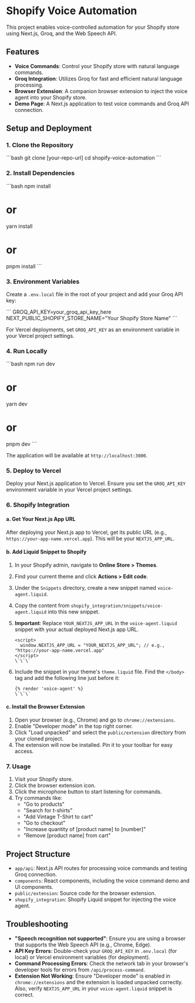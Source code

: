 # Shopify Voice Automation

This project enables voice-controlled automation for your Shopify store using Next.js, Groq, and the Web Speech API.

## Features

-   **Voice Commands**: Control your Shopify store with natural language commands.
-   **Groq Integration**: Utilizes Groq for fast and efficient natural language processing.
-   **Browser Extension**: A companion browser extension to inject the voice agent into your Shopify store.
-   **Demo Page**: A Next.js application to test voice commands and Groq API connection.

## Setup and Deployment

### 1. Clone the Repository

\`\`\`bash
git clone [your-repo-url]
cd shopify-voice-automation
\`\`\`

### 2. Install Dependencies

\`\`\`bash
npm install
# or
yarn install
# or
pnpm install
\`\`\`

### 3. Environment Variables

Create a `.env.local` file in the root of your project and add your Groq API key:

\`\`\`
GROQ_API_KEY=your_groq_api_key_here
NEXT_PUBLIC_SHOPIFY_STORE_NAME="Your Shopify Store Name"
\`\`\`

For Vercel deployments, set `GROQ_API_KEY` as an environment variable in your Vercel project settings.

### 4. Run Locally

\`\`\`bash
npm run dev
# or
yarn dev
# or
pnpm dev
\`\`\`

The application will be available at `http://localhost:3000`.

### 5. Deploy to Vercel

Deploy your Next.js application to Vercel. Ensure you set the `GROQ_API_KEY` environment variable in your Vercel project settings.

### 6. Shopify Integration

#### a. Get Your Next.js App URL

After deploying your Next.js app to Vercel, get its public URL (e.g., `https://your-app-name.vercel.app`). This will be your `NEXTJS_APP_URL`.

#### b. Add Liquid Snippet to Shopify

1.  In your Shopify admin, navigate to **Online Store > Themes**.
2.  Find your current theme and click **Actions > Edit code**.
3.  Under the `Snippets` directory, create a new snippet named `voice-agent.liquid`.
4.  Copy the content from `shopify_integration/snippets/voice-agent.liquid` into this new snippet.
5.  **Important**: Replace `YOUR_NEXTJS_APP_URL` in the `voice-agent.liquid` snippet with your actual deployed Next.js app URL.

    ```liquid
    <script>
      window.NEXTJS_APP_URL = "YOUR_NEXTJS_APP_URL"; // e.g., "https://your-app-name.vercel.app"
    </script>
    \`\`\`

6.  Include the snippet in your theme's `theme.liquid` file. Find the `</body>` tag and add the following line just before it:

    ```liquid
    {% render 'voice-agent' %}
    \`\`\`

#### c. Install the Browser Extension

1.  Open your browser (e.g., Chrome) and go to `chrome://extensions`.
2.  Enable "Developer mode" in the top right corner.
3.  Click "Load unpacked" and select the `public/extension` directory from your cloned project.
4.  The extension will now be installed. Pin it to your toolbar for easy access.

### 7. Usage

1.  Visit your Shopify store.
2.  Click the browser extension icon.
3.  Click the microphone button to start listening for commands.
4.  Try commands like:
    -   "Go to products"
    -   "Search for t-shirts"
    -   "Add Vintage T-Shirt to cart"
    -   "Go to checkout"
    -   "Increase quantity of [product name] to [number]"
    -   "Remove [product name] from cart"

## Project Structure

-   `app/api`: Next.js API routes for processing voice commands and testing Groq connection.
-   `components`: React components, including the voice command demo and UI components.
-   `public/extension`: Source code for the browser extension.
-   `shopify_integration`: Shopify Liquid snippet for injecting the voice agent.

## Troubleshooting

-   **"Speech recognition not supported"**: Ensure you are using a browser that supports the Web Speech API (e.g., Chrome, Edge).
-   **API Key Errors**: Double-check your `GROQ_API_KEY` in `.env.local` (for local) or Vercel environment variables (for deployment).
-   **Command Processing Errors**: Check the network tab in your browser's developer tools for errors from `/api/process-command`.
-   **Extension Not Working**: Ensure "Developer mode" is enabled in `chrome://extensions` and the extension is loaded unpacked correctly. Also, verify `NEXTJS_APP_URL` in your `voice-agent.liquid` snippet is correct.
